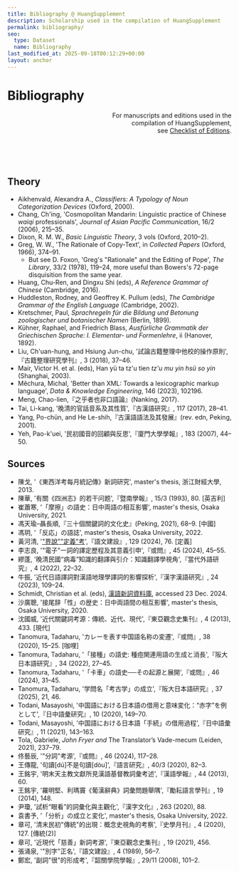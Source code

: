 ```yaml
---
title: Bibliography @ HuangSupplement
description: Scholarship used in the compilation of HuangSupplement
permalink: bibliography/
seo:
  type: Dataset
  name: Bibliography
last_modified_at: 2025-09-18T00:12:29+00:00
layout: anchor
---
```

# Bibliography

<p align="right">For manuscripts and editions used in the <br>compilation of 
  HuangSupplement, <br>see <a 
  href="https://github.com/t18d/HuangSupplement/wiki/Checklist-of-Editions">Checklist
  of Editions</a>.</p>

&nbsp;  
&nbsp;  
&nbsp;  
## Theory

- Aikhenvald, Alexandra A., _Classifiers: A Typology of Noun Categorization
  Devices_ (Oxford, 2000).
- Chang, Ch'ing, 'Cosmopolitan Mandarin: Linguistic practice of Chinese _waiqi_
  professionals', _Journal of Asian Pacific Communication_, 16/2 (2006), 215–35.
- Dixon, R. M. W., _Basic Linguistic Theory_, 3 vols (Oxford, 2010–2).
- Greg, W. W., 'The Rationale of Copy-Text', in _Collected Papers_ (Oxford,
  1966), 374–91.
  <ul class="text-gray-light"><li>But see D. Foxon, 'Greg's "Rationale" and 
    the Editing of Pope', <em>The Library</em>, 33/2 (1978), 119–24, more useful 
    than Bowers's 72-page disquisition from the same year.</li></ul>
- Huang, Chu-Ren, and Dingxu Shi (eds), _A Reference Grammar of Chinese_
  (Cambridge, 2016).
- Huddleston, Rodney, and Geoffrey K. Pullum (eds), _The Cambridge Grammar of
  the English Language_ (Cambridge, 2002).
- Kretschmer, Paul, _Sprachregeln für die Bildung und Betonung zoologischer und
  botanischer Namen_ (Berlin, 1899).
- Kühner, Raphael, and Friedrich Blass, _Ausfürliche Grammatik der Griechischen
  Sprache: I. Elementar- und Formenlehre_, ii (Hanover, 1892).
- Liu, Ch'uan-hung, and Hsiung Jun-chu,
  '試論古籍整理中他校的操作原則',『古籍整理研究學刊』, 3 (2018), 37–46.
- Mair, Victor H. et al. (eds), Han yü ta tz'u tien _tz'u mu yin hsü so yin_
  (Shanghai, 2003).
- Měchura, Michal, 'Better than XML: Towards a lexicographic markup language',
  _Data & Knowledge Engineering_, 146 (2023), 102196.
- Meng, Chao-lien,『之乎者也非口語論』(Nanking, 2017).
- Tai, Li-kang, '晚清的官話音系及其性質',『古漢語研究』, 117 (2017), 28–41.
- Yang, Po-chün, and He Le-shih,『古漢語語法及其發展』(rev. edn, Peking, 2001).
- Yeh, Pao-k'uei, '民初國音的回顧與反思',『廈門大學學報』, 183 (2007), 44–50.

## Sources

- 陳戈, '《東西洋考每月統記傳》新詞研究', master's thesis, 浙江財經大學, 2013.
- 陳華, '有關《四洲志》的若干问题',『暨南學報』, 15/3 (1993), 80. \[英吉利\]
- 崔蕭寒, '「摩擦」の語史：日中両語の相互影響', master's thesis, Osaka University, 2021.
- 馮天瑜–聶長順,『三十個關鍵詞的文化史』(Peking, 2021), 68–9. \[中國\]
- 馮玥, '「反応」の語誌', master's thesis, Osaka University, 2022.
- 黃河清,
  '["界說""定義"考](http://www.huayuqiao.org/DOCC/DOC129/NO_076.php)',『語文建設』,
  129 (2024), 76. \[定義\]
- 李志良, '"電子"一詞的譯定歷程及其意義引申',『或問』, 45 (2024), 45–55.
- 繆蓬, '晚清民國“病毒”知識的翻譯與引介：知識翻譯學視角',『當代外語研究』, 4 (2022), 22–32.
- 牛振, '近代日語譯詞對漢語地理學譯詞的影響探析',『漢字漢語研究』, 24 (2023), 109–24.
- Schmidt, Christian et al. (eds),
  [漢語新詞資料庫](https://mhdb.mh.sinica.edu.tw/vocabulary/search.php), accessed
  23 Dec. 2024.
- 沙廣聰, '接尾辞「性」の歴史：日中両語間の相互影響', master's thesis, Osaka University,
  2020.
- 沈國威, '近代關鍵詞考源：傳統、近代、現代',『東亞觀念史集刊』, 4 (2013), 433. \[現代\]
- Tanomura, Tadaharu, 'カレーを表す中国語名称の変遷',『或問』, 38 (2020), 15–25.
  \[咖哩\]
- Tanomura, Tadaharu, '「接種」の語史: 種痘関連用語の生成と消長',『阪大日本語研究』, 34
  (2022), 27–45.
- Tanomura, Tadaharu, '「卡車」の語史──その起源と展開',『或問』, 46 (2024), 31–45.
- Tanomura, Tadaharu, '学問名「考古学」の成立',『阪大日本語研究』, 37 (2025), 21, 46.
- Todani, Masayoshi,
  '中国語における日本語の借用と意味変化：“赤字”を例として',『日中語彙研究』, 10 (2020),
  149–70.
- Todani, Masayoshi, '中国語における日本語「手続」の借用過程',『日中語彙研究』, 11 (2021),
  143–163.
- Tola, Gabriele, _John Fryer and_ The Translator’s Vade-mecum (Leiden, 2021),
  237–79.
- 佟藝辰, '"分詞"考源',『或問』, 46 (2024), 117–28.
- 王傳龍, '句讀[dú]不是句讀[dòu]',『語言研究』, 40/3 (2020), 82–3.
- 王銘宇, '明末天主教文獻所見漢語基督教詞彙考述',『漢語學報』, 44 (2013), 60.
- 王銘宇, '羅明堅、利瑪竇《葡漢辭典》詞彙問題舉隅',『勵耘語言學刊』, 19 (2014), 148.
- 尹瓊, '試析“眼看”的詞彙化與主觀化',『漢字文化』, 263 (2020), 88.
- 袁書予, '「分析」の成立と変化', master's thesis, Osaka University, 2022.
- 章可, '清末民初"傳統"的出現：概念史視角的考察',『史學月刊』, 4 (2020), 127. \[傳統(2)\]
- 章可, '近現代「慈善」新詞考源',『東亞觀念史集刊』, 19 (2021), 456.
- 張涌泉, '"別字"正名',『語文建設』, 4 (1989), 56–7.
- 鄭宏, '副詞"很"的形成考',『韶關學院學報』, 29/11 (2008), 101–2.
